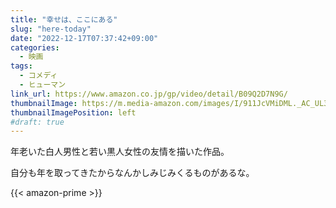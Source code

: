 ```yaml
---
title: "幸せは、ここにある"
slug: "here-today"
date: "2022-12-17T07:37:42+09:00"
categories:
  - 映画
tags:
  - コメディ
  - ヒューマン
link_url: https://www.amazon.co.jp/gp/video/detail/B09Q2D7N9G/
thumbnailImage: https://m.media-amazon.com/images/I/911JcVMiDML._AC_UL320_.jpg
thumbnailImagePosition: left
#draft: true
---
```

年老いた白人男性と若い黒人女性の友情を描いた作品。
<!--more-->
自分も年を取ってきたからなんかしみじみくるものがあるな。

{{< amazon-prime >}}
